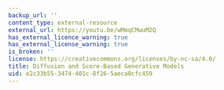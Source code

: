 ```yaml
---
backup_url: ''
content_type: external-resource
external_url: https://youtu.be/wMmqCMwuM2Q
has_external_licence_warning: true
has_external_license_warning: true
is_broken: ''
license: https://creativecommons.org/licenses/by-nc-sa/4.0/
title: Diffusion and Score-Based Generative Models
uid: e2c33b55-3474-401c-8f26-5aeca0cfc459
---
```

